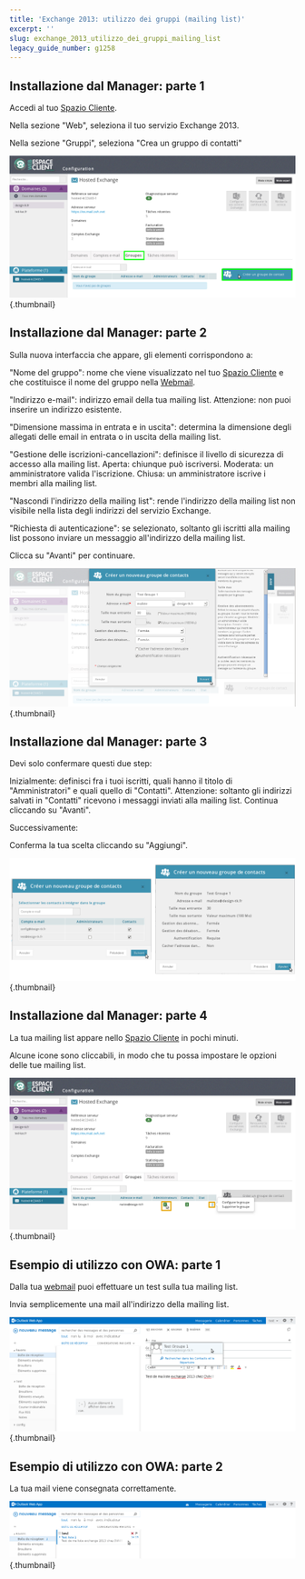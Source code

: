 ```yaml
---
title: 'Exchange 2013: utilizzo dei gruppi (mailing list)'
excerpt: ''
slug: exchange_2013_utilizzo_dei_gruppi_mailing_list
legacy_guide_number: g1258
---
```



## Installazione dal Manager: parte 1
Accedi al tuo [Spazio Cliente](https://www.ovh.com/manager/web/login.html).

Nella sezione "Web", seleziona il tuo servizio Exchange 2013.

Nella sezione "Gruppi", seleziona "Crea un gruppo di contatti"

![](images/img_1064.jpg){.thumbnail}


## Installazione dal Manager: parte 2
Sulla nuova interfaccia che appare, gli elementi corrispondono a:

"Nome del gruppo": nome che viene visualizzato nel tuo [Spazio Cliente](https://www.ovh.com/manager/web/login.html) e che costituisce il nome del gruppo nella [Webmail](https://ex.mail.ovh.net/owa/).

"Indirizzo e-mail": indirizzo email della tua mailing list. Attenzione: non puoi inserire un indirizzo esistente.

"Dimensione massima in entrata e in uscita": determina la dimensione degli allegati delle email in entrata o in uscita della mailing list.

"Gestione delle iscrizioni-cancellazioni": definisce il livello di sicurezza di accesso alla mailing list.
Aperta: chiunque può iscriversi.
Moderata: un amministratore valida l'iscrizione.
Chiusa: un amministratore iscrive i membri alla mailing list.

"Nascondi l'indirizzo della mailing list": rende l'indirizzo della mailing list non visibile nella lista degli indirizzi del servizio Exchange.

"Richiesta di autenticazione": se selezionato, soltanto gli iscritti alla mailing list possono inviare un messaggio all'indirizzo della mailing list.

Clicca su "Avanti" per continuare.

![](images/img_1065.jpg){.thumbnail}


## Installazione dal Manager: parte 3
Devi solo confermare questi due step:

Inizialmente:
definisci fra i tuoi iscritti, quali hanno il titolo di  "Amministratori" e quali quello di "Contatti".
Attenzione: soltanto gli indirizzi salvati in "Contatti" ricevono i messaggi inviati alla mailing list.
Continua cliccando su "Avanti".

Successivamente:

Conferma la tua scelta cliccando su "Aggiungi".

![](images/img_1067.jpg){.thumbnail}


## Installazione dal Manager: parte 4
La tua mailing list appare nello [Spazio Cliente](https://www.ovh.com/manager/web/login.html) in pochi minuti.

Alcune icone sono cliccabili, in modo che tu possa impostare le opzioni delle tue mailing list.

![](images/img_1068.jpg){.thumbnail}


## Esempio di utilizzo con OWA: parte 1
Dalla tua [webmail](https://ex.mail.ovh.net/owa/) puoi effettuare un test sulla tua mailing list.

Invia semplicemente una mail all'indirizzo della mailing list.

![](images/img_1069.jpg){.thumbnail}


## Esempio di utilizzo con OWA: parte 2
La tua mail viene consegnata correttamente.

![](images/img_1070.jpg){.thumbnail}

